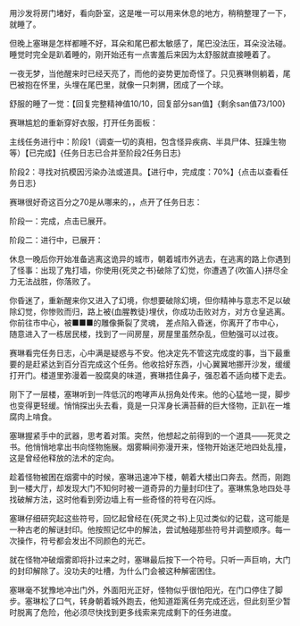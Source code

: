 用沙发将房门堵好，看向卧室，这是唯一可以用来休息的地方，稍稍整理了一下，就睡了。

但晚上塞琳是怎样都睡不好，耳朵和尾巴都太敏感了，尾巴没法压，耳朵没法碰。睡觉时完全是趴着睡的，刚开始还有一点害羞后来因为太舒服就直接睡着了。

一夜无梦，当他醒来时已经天亮了，而他的姿势更加奇怪了。只见赛琳侧躺着，尾巴被抱在怀里，头埋在尾巴里，就像一只刺猬，团成了一个球。

舒服的睡了一觉：【回复完整精神值10/10，回复部分san值】{剩余san值73/100}

赛琳尴尬的重新穿好衣服，打开任务面板：

主线任务进行中：阶段1（调查一切的真相，包含怪异疾病、半具尸体、狂躁生物等）【已完成】{任务日志已合并至阶段2任务日志}

阶段2：寻找对抗模因污染办法或道具。【进行中，完成度：70%】{点击以查看任务日志}

赛琳很好奇这百分之70是从哪来的，，点开了任务日志：

阶段一：完成，点击已展开。

阶段二：进行中，已展开：

休息一晚后你开始准备逃离这诡异的城市，朝着城市外逃去，在逃离的路上你遇到了怪事：出现了鬼打墙，你使用{死灵之书}破除了幻觉，你遭遇了{吹笛人}拼尽全力无法战胜，你落败了。

你昏迷了，重新醒来你又进入了幻境，你想要破除幻境，但你精神与意志不足以破除幻觉，你惨败而归，路上被{血腥教徒}埋伏，你成功击败对方，对方仓皇逃离。你前往市中心，被■■■的雕像撕裂了灵魂， 差点陷入昏迷，你离开了市中心，随意进入了一栋居民楼，找到了一间房屋，房屋里虽然杂乱，但勉强可以过夜。

赛琳看完任务日志，心中满是疑惑与不安。他决定先不管这完成度的事，当下最重要的是赶紧达到百分百完成这个任务。他收拾好东西，小心翼翼地挪开沙发，缓缓打开门。楼道里弥漫着一股腐臭的味道，赛琳捂住鼻子，强忍着不适向楼下走去。

刚下了一层楼，塞琳听到一阵低沉的咆哮声从拐角处传来。他的心猛地一提，脚步也变得更轻缓。悄悄探出头去看，竟是一只浑身长满苔藓的巨大怪物，正趴在一堆腐肉上啃食。

塞琳握紧手中的武器，思考着对策。突然，他想起之前得到的一个道具——死灵之书。他悄悄地拿出书向怪物施展。烟雾瞬间弥漫开来，怪物开始迷茫地四处乱撞，这是曾经他释放的法术的定向。

趁着怪物被困在烟雾中的时候，塞琳迅速冲下楼，朝着大楼出口奔去。然而，刚跑到一楼大厅，却发现大门不知何时被一道奇异的力量封印住了。塞琳焦急地四处寻找破解方法，这时他看到旁边墙上有一些奇怪的符号在闪烁。

塞琳仔细研究起这些符号，回忆起曾经在{死灵之书}上见过类似的记载，这可能是一种古老的解谜封印。他按照记忆中的解法，尝试触碰那些符号并调整顺序。每一次操作，符号都会发出不同颜色的光芒。

就在怪物冲破烟雾即将扑过来之时，塞琳最后按下一个符号。只听一声巨响，大门的封印解除了。没功夫的吐槽，为什么门会被这种解密困住。

塞琳毫不犹豫地冲出门外，外面阳光正好，怪物似乎很怕阳光，在门口停住了脚步。塞琳松了口气，转身朝着城外跑去，他知道距离任务完成还远，但此刻至少暂时脱离了危险，他必须尽快找到更多线索来完成剩下的任务进度。